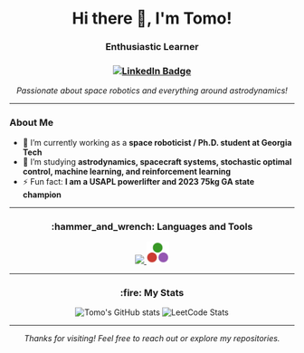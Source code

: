 

<h1 align="center">Hi there 👋, I'm Tomo! </h1>
<h3 align="center">Enthusiastic Learner</h3>

<h3 align="center">
  <div id="badges">
    <a href="https://www.linkedin.com/in/tomohiro-sasaki/">
      <img src="https://img.shields.io/badge/LinkedIn-blue?style=for-the-badge&logo=linkedin&logoColor=white" alt="LinkedIn Badge"/>
    </a>
  </div>
</h3>

<p align="center">
  <em>
  Passionate about space robotics and everything around astrodynamics!
  </em>
</p>

---

### About Me
- 🔭 I’m currently working as a **space roboticist / Ph.D. student at Georgia Tech**  
- 🌱 I’m studying **astrodynamics, spacecraft systems, stochastic optimal control, machine learning, and reinforcement learning**  
- ⚡ Fun fact: **I am a USAPL powerlifter and 2023 75kg GA state champion**  

---

<h3 align="center">:hammer_and_wrench: Languages and Tools</h3>

<p align="center">
  <a href="https://skillicons.dev">
    <img src="https://skillicons.dev/icons?i=anaconda,bash,cpp,cmake,docker,git,github,latex,linux,matlab,py,pytorch,ros,vscode" />
  </a>
  <a href="https://julialang.org/" target="_blank" rel="noreferrer">
    <img src="https://github.com/JuliaLang/julia-logo-graphics/blob/master/images/julia-dots.svg" alt="Julia" width="40" height="40"/>
  </a>
</p>

---

<h3 align="center">:fire: My Stats</h3>

<p align="center">
  <img src="https://github-readme-stats.vercel.app/api?username=astomodynamics&show_icons=true" alt="Tomo's GitHub stats" />
  <img src="https://leetcode.card.workers.dev/astomodynamics?theme=auto&font=baloo&extension=null" alt="LeetCode Stats" />
</p>

---

<p align="center">
  <em>Thanks for visiting! Feel free to reach out or explore my repositories.</em>
</p>
